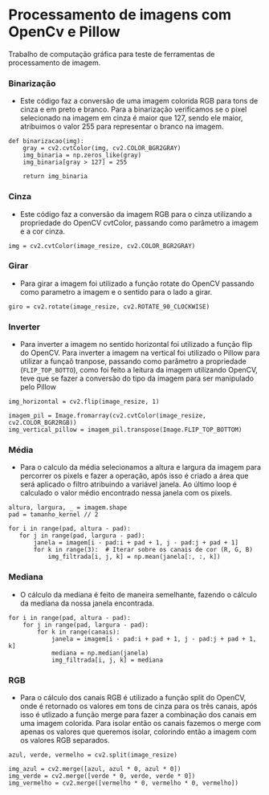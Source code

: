 # Processamento de imagens com OpenCv e Pillow

Trabalho de computação gráfica para teste de ferramentas de processamento de imagem.

### Binarização


- Este código faz a conversão de uma imagem colorida RGB para tons de cinza e em preto e branco. Para a binarização verificamos se o pixel selecionado na imagem em cinza é maior que 127, sendo ele maior, atribuimos o valor 255 para representar o branco na imagem.

```
def binarizacao(img):
    gray = cv2.cvtColor(img, cv2.COLOR_BGR2GRAY)
    img_binaria = np.zeros_like(gray)
    img_binaria[gray > 127] = 255
     
    return img_binaria

```

### Cinza


- Este código faz a conversão da imagem RGB para o cinza utilizando a propriedade do OpenCV cvtColor, passando como parâmetro a imagem e a cor cinza.

```
img = cv2.cvtColor(image_resize, cv2.COLOR_BGR2GRAY)
```

### Girar

- Para girar a imagem foi utilizado a função rotate do OpenCV passando como parametro a imagem e o sentido para o lado a girar.


```
giro = cv2.rotate(image_resize, cv2.ROTATE_90_CLOCKWISE)
```

### Inverter

- Para inverter a imagem no sentido horizontal foi utilizado a função flip do OpenCV. Para inverter a imagem na vertical foi utilizado o Pillow para utilizar a funçaõ tranpose, passando como parâmetro a propriedade (`FLIP_TOP_BOTTO`), como foi feito a leitura da imagem utilizando OpenCV, teve que se fazer a conversão do tipo da imagem para ser manipulado pelo Pillow


```
img_horizontal = cv2.flip(image_resize, 1)

imagem_pil = Image.fromarray(cv2.cvtColor(image_resize, cv2.COLOR_BGR2RGB))
img_vertical_pillow = imagem_pil.transpose(Image.FLIP_TOP_BOTTOM)

```

### Média

- Para o calculo da média selecionamos a altura e largura da imagem para percorrer os pixels e fazer a operação, após isso é criado a área que será aplicado o filtro atribuindo a variável janela. Ao último loop é calculado o valor médio encontrado nessa janela com os pixels.


```
altura, largura, _ = imagem.shape
pad = tamanho_kernel // 2

for i in range(pad, altura - pad):
   for j in range(pad, largura - pad):
       janela = imagem[i - pad:i + pad + 1, j - pad:j + pad + 1]
       for k in range(3):  # Iterar sobre os canais de cor (R, G, B)
           img_filtrada[i, j, k] = np.mean(janela[:, :, k])
```

### Mediana 

- O cálculo da mediana é feito de maneira semelhante, fazendo o cálculo da mediana da nossa janela encontrada.


``` 
for i in range(pad, altura - pad):
    for j in range(pad, largura - pad):
        for k in range(canais):
            janela = imagem[i - pad:i + pad + 1, j - pad:j + pad + 1, k]
            mediana = np.median(janela)
            img_filtrada[i, j, k] = mediana

```

### RGB

- Para o cálculo dos canais RGB é utilizado a função split do OpenCV, onde é retornado os valores em tons de cinza para os três canais, após isso é utlizado a função merge para fazer a combinação dos canais em uma imagem colorida. Para isolar então os canais fazemos o merge com apenas os valores que queremos isolar, colorindo então a imagem com os valores RGB separados.

```
azul, verde, vermelho = cv2.split(image_resize)

img_azul = cv2.merge([azul, azul * 0, azul * 0])
img_verde = cv2.merge([verde * 0, verde, verde * 0])
img_vermelho = cv2.merge([vermelho * 0, vermelho * 0, vermelho])
```



